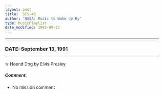```yaml
---
layout: post
title:  STS-48
author: "NASA: Music to Wake Up By"
type: MusicPlaylist
date_modified: 1991-09-13
---
```


----
### DATE: September 13, 1991
----
✫ Hound Dog by Elvis Presley

##### Comment:
* No mission comment
